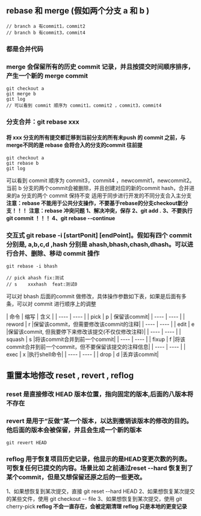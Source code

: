 ## rebase 和 merge (假如两个分支 a 和 b )
```
// branch a 有commit1，commit2
// branch b 有commit3，commit4
```
### 都是合并代码

### merge 会保留所有的历史 commit 记录，并且按提交时间顺序排序，产生一个新的 merge commit
```
git checkout a
git merge b
git log
// 可以看到 commit 顺序为 commit1，commit2 ，commit3，commit4

```
### 分支合并：git rebase xxx
#### 将 xxx 分支的所有提交都迁移到当前分支的所有未push 的 commit 之前，与 merge不同的是 rebase 会将合入的分支的commit 往前提
```
git checkout a
git rebase b
git log
```
可以看到 commit 顺序为 commit3，commit4 ，newcommit1，newcommit2。当前 b 分支的两个commit会被删除，并且创建对应的新的commit hash，合并进来的a 分支的两个 commit 保持不变
适用于同步进行开发的不同分支合入主分支
<strong>注意：rebase 不能用于公共分支操作，不要基于rebase的分支checkout新分支！！！</strong>
<strong>注意：rebase 冲突问题</strong>
<strong>1、解决冲突，保存</strong>
<strong>2、git add .</strong>
<strong>3、不要执行 git commit ！！！ </strong>
<strong>4、git rebase --continue </strong>


### 交互式 git rebase -i [startPonit] [endPoint]。假如有四个 commit 分别是, a,b,c,d ,hash 分别是 ahash,bhash,chash,dhash。可以进行合并、删除、移动 commit 操作
```
git rebase -i bhash

// pick ahash fix:测试
// s    xxxhash  feat:测试0
```
可以对 bhash 后面的commit 做修改，具体操作参数如下表，如果是后面有多条，可以对 commit 进行顺序上的调整

|  命令	  |  缩写  |	含义       |
|  ----   | ----  |
|  pick	  |   p   | 保留该commit|
|  ----   | ----  |
|  reword	|   r   |保留该commit，但需要修改该commit的注释|
|  ----   | ----  |
|  edit	  |   e	  |保留该commit, 但我要停下来修改该提交(不仅仅修改注释)|
|  ----   | ----  |
|  squash |	  s   |将该commit合并到前一个commit|
|  ----   | ----  |
|  fixup  |   f   |将该commit合并到前一个commit，但不要保留该提交的注释信息|
|  ----   | ----  |
|  exec   |	  x   |执行shell命令|
|  ----   | ----  |
|  drop   |	  d	  |丢弃该commit|

## 重置本地修改 reset , revert , reflog

### reset 是直接修改 HEAD 版本位置，指向固定的版本,后面的八版本将不存在

### revert 是用于“反做”某一个版本，以达到撤销该版本的修改的目的。他后面的版本会被保留，并且会生成一个新的版本
```
git revert HEAD
```

### reflog 用于恢复项目历史记录，他显示的是HEAD变更次数的列表。可恢复任何已提交的内容。场景比如 之前通过reset --hard 恢复到了某个commit，但是又想保留还原之后的一些更改。
1、如果想恢复到某次提交，直接 git reset --hard HEAD
2、如果想恢复某次提交的某些文件，使用 git checkout -- file
3、如果想恢复到某次提交，使用 git cherry-pick
<strong>reflog 不会一直存在，会被定期清理</strong>
<strong>reflog 只是本地的更变记录</strong>
